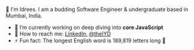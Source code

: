 👋 I'm Idrees. I am a budding Software Engineer & undergraduate based in Mumbai, India. 

- 🔭 I’m currently working on deep diving into **core JavaScript**
- 🐣 How to reach me: [LinkedIn](https://www.linkedin.com/in/idrees-dargahwala/), [@theIYD](https://twitter.com/theIYD)
- ⚡ Fun fact: The longest English word is 189,819 letters long 👻
